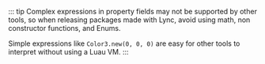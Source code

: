 ::: tip
Complex expressions in property fields may not be supported by other tools, so when releasing packages made with Lync, avoid using math, non constructor functions, and Enums.

Simple expressions like `Color3.new(0, 0, 0)` are easy for other tools to interpret without using a Luau VM.
:::
